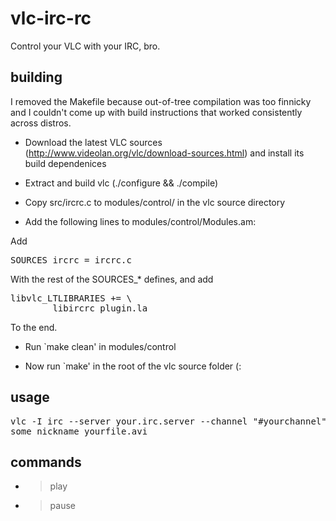 vlc-irc-rc
==========

Control your VLC with your IRC, bro.

building
--------

I removed the Makefile because out-of-tree compilation was too finnicky and
I couldn't come up with build instructions that worked consistently across
distros.

* Download the latest VLC sources (http://www.videolan.org/vlc/download-sources.html) and install its build dependenices

* Extract and build vlc (./configure && ./compile)

* Copy src/ircrc.c to modules/control/ in the vlc source directory

* Add the following lines to modules/control/Modules.am:

Add

<pre>
SOURCES_ircrc = ircrc.c
</pre>

With the rest of the SOURCES_* defines, and add

<pre>
libvlc_LTLIBRARIES += \
        libircrc_plugin.la
</pre>

To the end.

* Run `make clean' in modules/control

* Now run `make' in the root of the vlc source folder (:

usage
-----

<pre>
vlc -I irc --server your.irc.server --channel "#yourchannel" --nick
some_nickname yourfile.avi
</pre>

commands
--------

* >play
* >pause
